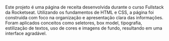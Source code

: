 Este projeto é uma página de receita desenvolvida durante o curso Fullstack da Rocketseat. Utilizando os fundamentos de HTML e CSS, a página foi construída com foco na organização e apresentação clara das informações. Foram aplicados conceitos como seletores, box model, tipografia, estilização de textos, uso de cores e imagens de fundo, resultando em uma interface agradável.
